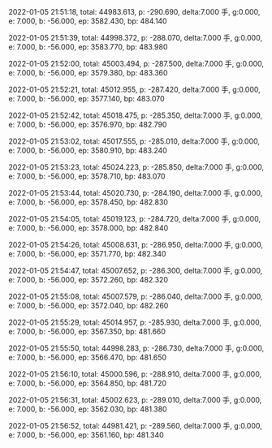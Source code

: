 2022-01-05 21:51:18, total: 44983.613, p: -290.690, delta:7.000 手, g:0.000, e: 7.000, b: -56.000, ep: 3582.430, bp: 484.140

2022-01-05 21:51:39, total: 44998.372, p: -288.070, delta:7.000 手, g:0.000, e: 7.000, b: -56.000, ep: 3583.770, bp: 483.980

2022-01-05 21:52:00, total: 45003.494, p: -287.500, delta:7.000 手, g:0.000, e: 7.000, b: -56.000, ep: 3579.380, bp: 483.360

2022-01-05 21:52:21, total: 45012.955, p: -287.420, delta:7.000 手, g:0.000, e: 7.000, b: -56.000, ep: 3577.140, bp: 483.070

2022-01-05 21:52:42, total: 45018.475, p: -285.350, delta:7.000 手, g:0.000, e: 7.000, b: -56.000, ep: 3576.970, bp: 482.790

2022-01-05 21:53:02, total: 45017.555, p: -285.010, delta:7.000 手, g:0.000, e: 7.000, b: -56.000, ep: 3580.910, bp: 483.240

2022-01-05 21:53:23, total: 45024.223, p: -285.850, delta:7.000 手, g:0.000, e: 7.000, b: -56.000, ep: 3578.710, bp: 483.070

2022-01-05 21:53:44, total: 45020.730, p: -284.190, delta:7.000 手, g:0.000, e: 7.000, b: -56.000, ep: 3578.450, bp: 482.830

2022-01-05 21:54:05, total: 45019.123, p: -284.720, delta:7.000 手, g:0.000, e: 7.000, b: -56.000, ep: 3578.000, bp: 482.840

2022-01-05 21:54:26, total: 45008.631, p: -286.950, delta:7.000 手, g:0.000, e: 7.000, b: -56.000, ep: 3571.770, bp: 482.340

2022-01-05 21:54:47, total: 45007.652, p: -286.300, delta:7.000 手, g:0.000, e: 7.000, b: -56.000, ep: 3572.260, bp: 482.320

2022-01-05 21:55:08, total: 45007.579, p: -286.040, delta:7.000 手, g:0.000, e: 7.000, b: -56.000, ep: 3572.040, bp: 482.260

2022-01-05 21:55:29, total: 45014.957, p: -285.930, delta:7.000 手, g:0.000, e: 7.000, b: -56.000, ep: 3567.350, bp: 481.660

2022-01-05 21:55:50, total: 44998.283, p: -286.730, delta:7.000 手, g:0.000, e: 7.000, b: -56.000, ep: 3566.470, bp: 481.650

2022-01-05 21:56:10, total: 45000.596, p: -288.910, delta:7.000 手, g:0.000, e: 7.000, b: -56.000, ep: 3564.850, bp: 481.720

2022-01-05 21:56:31, total: 45002.623, p: -289.010, delta:7.000 手, g:0.000, e: 7.000, b: -56.000, ep: 3562.030, bp: 481.380

2022-01-05 21:56:52, total: 44981.421, p: -289.560, delta:7.000 手, g:0.000, e: 7.000, b: -56.000, ep: 3561.160, bp: 481.340